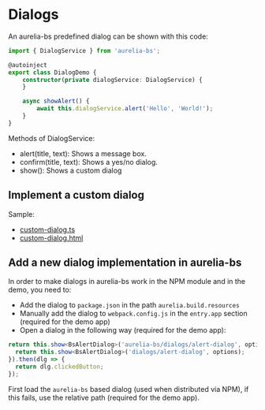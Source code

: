 # Dialogs

An aurelia-bs predefined dialog can be shown with this code:

```typescript
import { DialogService } from 'aurelia-bs';

@autoinject
export class DialogDemo {
    constructor(private dialogService: DialogService) {
    }

    async showAlert() {
        await this.dialogService.alert('Hello', 'World!');
    }
}
```

Methods of DialogService:

- alert(title, text): Shows a message box. 
- confirm(title, text): Shows a yes/no dialog.
- show(): Shows a custom dialog

## Implement a custom dialog

Sample:

- [custom-dialog.ts](https://github.com/RSuter/aurelia-bs/blob/master/src/demo/dialog/custom-dialog.ts)
- [custom-dialog.html](https://github.com/RSuter/aurelia-bs/blob/master/src/demo/dialog/custom-dialog.html)

## Add a new dialog implementation in aurelia-bs

In order to make dialogs in aurelia-bs work in the NPM module and in the demo, you need to: 

- Add the dialog to `package.json` in the path `aurelia.build.resources`
- Manually add the dialog to `webpack.config.js` in the `entry.app` section (required for the demo app)
- Open a dialog in the following way (required for the demo app): 

```typescript
return this.show<BsAlertDialog>('aurelia-bs/dialogs/alert-dialog', options).catch(() => {
  return this.show<BsAlertDialog>('dialogs/alert-dialog', options);
}).then(dlg => {
  return dlg.clickedButton;
});
```

First load the `aurelia-bs` based dialog (used when distributed via NPM), if this fails, use the relative path (required for the demo app). 